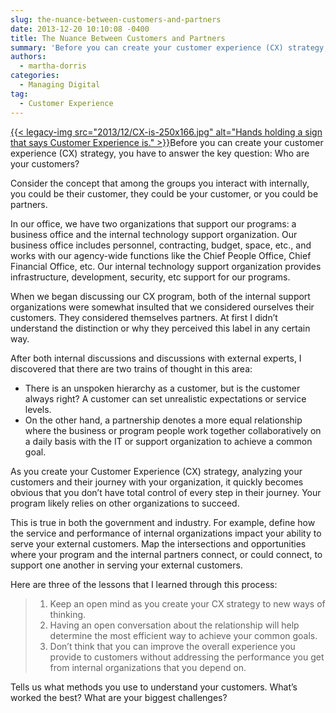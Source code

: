```yaml
---
slug: the-nuance-between-customers-and-partners
date: 2013-12-20 10:10:08 -0400
title: The Nuance Between Customers and Partners
summary: 'Before you can create your customer experience (CX) strategy, you have to answer the key question: Who are your customers? Consider the concept that among the groups you interact with internally, you could be their customer, they could be your customer, or you'
authors:
  - martha-dorris
categories:
  - Managing Digital
tag:
  - Customer Experience
---
```


[{{< legacy-img src="2013/12/CX-is-250x166.jpg" alt="Hands holding a sign that says Customer Experience is." >}}](https://s3.amazonaws.com/sitesusa/wp-content/uploads/sites/212/2013/12/CX-is.jpg)Before you can create your customer experience (CX) strategy, you have to answer the key question: Who are your customers?

Consider the concept that among the groups you interact with internally, you could be their customer, they could be your customer, or you could be partners.

In our office, we have two organizations that support our programs: a business office and the internal technology support organization. Our business office includes personnel, contracting, budget, space, etc., and works with our agency-wide  functions like the Chief People Office, Chief Financial Office, etc.  Our internal technology support organization provides infrastructure, development, security, etc support for our programs.

<p dir="ltr">
  When we began discussing our CX program, both of the internal support organizations were somewhat insulted that we considered ourselves their customers.  They considered themselves partners.  At first I didn’t understand the distinction or why they perceived this label in any certain way.
</p>

<p dir="ltr">
  After both internal discussions and discussions with external experts, I discovered that there are two trains of thought in this area:
</p>

  * There is an unspoken hierarchy as a customer, but is the customer always right?  A customer can set unrealistic expectations or service levels.
  * On the other hand, a partnership denotes a more equal relationship where the business or program people work together collaboratively on a daily basis with the IT or support organization to achieve a common goal.

As you create your Customer Experience (CX) strategy, analyzing your customers and their journey with your organization, it quickly becomes obvious that you don’t have total control of every step in their journey. Your program likely relies on other organizations to succeed.

This is true in both the government and industry.  For example, define how the service and performance of internal organizations impact your ability to serve your external customers. Map the intersections and opportunities where your program and the internal partners connect, or could connect, to support one another in serving your external customers.

<p dir="ltr">
  Here are three of the lessons that I learned through this process:
</p>

>   1. Keep an open mind as you create your CX strategy to new ways of thinking.
>   2. Having an open conversation about the relationship will help determine the most efficient way to achieve your common goals.
>   3. Don’t think that you can improve the overall experience you provide to customers without addressing the performance you get from internal organizations that you depend on.

Tells us what methods you use to understand your customers. What’s worked the best?  What are your biggest challenges?